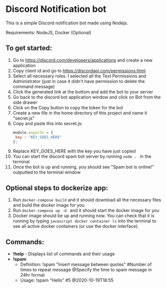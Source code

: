 # Discord Notification bot

This is a simple Discord notification bot made using Nodejs.

Requirements: NodeJS, Docker (Optional)

## **To get started**:
1. Go to https://discord.com/developers/applications and create a new application
2. Copy client id and go to https://discordapi.com/permissions.html
3. Select all necessary roles. I selected all the Text Permissions and Administrator (just in case it didn't have permission to delete the command message)
4. Click the generated link at the bottom and add the bot to your server
5. Go back to the discord bot application window and click on Bot from the side drawer
6. Click on the Copy button to copy the token for the bot
6. Create a new file in the home directory of this project and name it "secret.js"
7. Copy and paste this into secret.js:
   ```javascript
   module.exports = {
    key : "KEY_GOES_HERE"
   };
   ```
8. Replace KEY_GOES_HERE with the key you have just copied
9. You can start the discord spam bot server by running ```node . ``` in the terminal
10. Once the bot is up and running, you should see "Spam bot is online!" outputted to the terminal window

## **Optional steps to dockerize app**:
1. Run ```docker-compose build``` and it should download all the necessary files and build the docker image for you
2. Run ```docker-compose up -d ``` and it should start the docker image for you
3. Docker image should be up and running now. You can check that it is running by typing ```javascript docker container ls``` into the terminal to see all active docker containers (or use the docker interface).

    

## **Commands**:
* **!help** - Displays list of commands and their usage
* **!spam** 
  * Definition: !spam "Insert message between quotes" #Number of times to repeat message @Specify the time to spam message in 24hr format
   * Usage: !spam "Hello" #5 @2020-10-19T18:55
